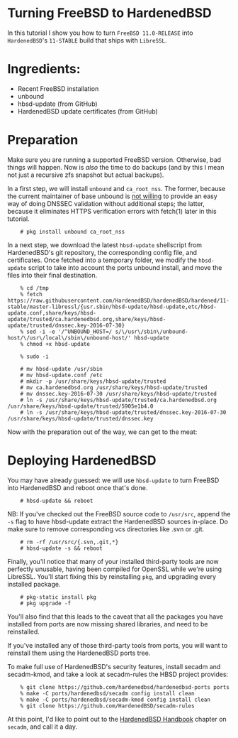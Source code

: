 Turning FreeBSD to HardenedBSD
==============================

In this tutorial I show you how to turn `FreeBSD 11.0-RELEASE` into
`HardenedBSD`'s `11-STABLE` build that ships with `LibreSSL`.

# Ingredients:

* Recent FreeBSD installation
* unbound
* hbsd-update (from GitHub)
* HardenedBSD update certificates (from GitHub)


# Preparation

Make sure you are running a supported FreeBSD version. Otherwise, bad things
will happen. Now is *also* the time to do backups (and by this I mean not just
a recursive zfs snapshot but actual backups).

In a first step, we will install `unbound` and `ca_root_nss`. The former,
because the current maintainer of base unbound is [not
willing](https://bugs.freebsd.org/bugzilla/show_bug.cgi?id=211507) to provide
an easy way of doing DNSSEC validation without additional steps; the latter,
because it eliminates HTTPS verification errors with fetch(1) later in this
tutorial.

```
    # pkg install unbound ca_root_nss
```

In a next step, we download the latest `hbsd-update` shellscript from
HardenedBSD's git repository, the corresponding config file, and certificates.
Once fetched into a temporary folder, we modify the `hbsd-update` script to
take into account the ports unbound install, and move the files into their
final destination.

```
    % cd /tmp
    % fetch https://raw.githubusercontent.com/HardenedBSD/hardenedBSD/hardened/11-stable/master-libressl/{usr.sbin/hbsd-update/hbsd-update,etc/hbsd-update.conf,share/keys/hbsd-update/trusted/ca.hardenedbsd.org,share/keys/hbsd-update/trusted/dnssec.key-2016-07-30}
    % sed -i -e '/^UNBOUND_HOST=/ s/\/usr\/sbin\/unbound-host/\/usr\/local\/sbin\/unbound-host/' hbsd-update
    % chmod +x hbsd-update

    % sudo -i

    # mv hbsd-update /usr/sbin
    # mv hbsd-update.conf /etc
    # mkdir -p /usr/share/keys/hbsd-update/trusted
    # mv ca.hardenedbsd.org /usr/share/keys/hbsd-update/trusted
    # mv dnssec.key-2016-07-30 /usr/share/keys/hbsd-update/trusted
    # ln -s /usr/share/keys/hbsd-update/trusted/ca.hardenedbsd.org /usr/share/keys/hbsd-update/trusted/5905e1b4.0
    # ln -s /usr/share/keys/hbsd-update/trusted/dnssec.key-2016-07-30 /usr/share/keys/hbsd-update/trusted/dnssec.key
```

Now with the preparation out of the way, we can get to the meat:

# Deploying HardenedBSD

You may have already guessed: we will use `hbsd-update` to turn FreeBSD into
HardenedBSD and reboot once that's done.

```
    # hbsd-update && reboot
```

NB: If you've checked out the FreeBSD source code to `/usr/src`, append the
`-s` flag to have hbsd-update extract the HardenedBSD sources in-place. Do make
sure to remove corresponding vcs directories like .svn or .git.

```
    # rm -rf /usr/src/{.svn,.git,*}
    # hbsd-update -s && reboot
```

Finally, you'll notice that many of your installed third-party tools are now
perfectly unusable, having been compiled for OpenSSL while we're using
LibreSSL. You'll start fixing this by reinstalling `pkg`, and upgrading every
installed package.

```
    # pkg-static install pkg
    # pkg upgrade -f
```

You'll also find that this leads to the caveat that all the packages you have
installed from ports are now missing shared libraries, and need to be
reinstalled.

If you've installed any of those third-party tools from ports, you will want to
reinstall them using the HardenedBSD ports tree.

To make full use of HardenedBSD's security features, install secadm and
secadm-kmod, and take a look at secadm-rules the HBSD project provides:

```
    % git clone https://github.com/hardenedbsd/hardenedbsd-ports ports
    % make -C ports/hardenedbsd/secadm config install clean
    % make -C ports/hardenedbsd/secadm-kmod config install clean
    % git clone https://github.com/HardenedBSD/secadm-rules
```

At this point, I'd like to point out to the
[HardenedBSD Handbook](https://hardenedbsd.org/~shawn/hbsd_handbook/book.html#hardenedbsd-secadm)
chapter on `secadm`, and call it a day.
